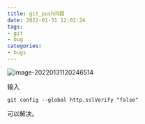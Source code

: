 ```yaml
---
title: git_push问题
date: 2022-01-31 12:02:24
tags:
- git
- bug
categories:
- bugs
---
```


![image-20220131120246514](https://gitee.com/Hijack8/tc/raw/master/img/image-20220131120246514.png)

输入

````
git config --global http.sslVerify "false"
````

可以解决。

